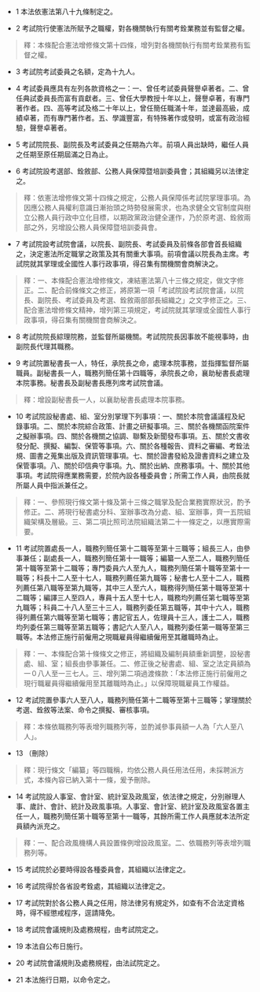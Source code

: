 * 1 本法依憲法第八十九條制定之。

* 2 考試院行使憲法所賦予之職權，對各機關執行有關考銓業務並有監督之權。

> 釋：本條配合憲法增修條文第十四條，增列對各機關執行有關考銓業務有監督之權。

* 3 考試院考試委員之名額，定為十九人。

* 4 考試委員應具有左列各款資格之一：一、曾任考試委員聲譽卓著者。二、曾任典試委員長而富有貢獻者。三、曾任大學教授十年以上，聲譽卓著，有專門著作者。四、高等考試及格二十年以上，曾任簡任職滿十年，並達最高級，成績卓著，而有專門著作者。五、學識豐富，有特殊著作或發明，或富有政治經驗，聲譽卓著者。

* 5 考試院院長、副院長及考試委員之任期為六年。前項人員出缺時，繼任人員之任期至原任期屆滿之日為止。

* 6 考試院設考選部、銓敘部、公務人員保障暨培訓委員會；其組織另以法律定之。

> 釋：依憲法增修條文第十四條之規定，公務人員保障係考試院掌理事項。為因應公務人員權利意識日漸抬頭之時勢發展需求，也為求健全文官制度與樹立公務人員行政中立化目標，以期政黨政治健全運作，乃於原考選、銓敘兩部之外，另增設公務人員保障暨培訓委員會。

* 7 考試院設考試院會議，以院長、副院長、考試委員及前條各部會首長組織之，決定憲法所定職掌之政策及其有關重大事項。前項會議以院長為主席。考試院就其掌理或全國性人事行政事項，得召集有關機關會商解決之。

> 釋：一、本條配合憲法增修條文，凍結憲法第八十三條之規定，做文字修正。二、配合前條條文之修正，將原第一項「考試院設考試院會議，以院長、副院長、考試委員及考選、銓敘兩部部長組織之」之文字修正之。三、配合憲法增修條文精神，增列第三項規定，考試院就其掌理或全國性人事行政事項，得召集有關機關會商解決之。

* 8 考試院院長綜理院務，並監督所屬機關。考試院院長因事故不能視事時，由副院長代理其職務。

* 9 考試院置秘書長一人，特任，承院長之命，處理本院事務，並指揮監督所屬職員。副秘書長一人，職務列簡任第十四職等，承院長之命，襄助秘書長處理本院事務。秘書長及副秘書長應列席考試院會議。

> 釋：增設副秘書長一人，以襄助秘書長處理本院事務。

* 10 考試院設秘書處、組、室分別掌理下列事項：一、關於本院會議議程及紀錄事項。二、關於本院綜合政策、計畫之研擬事項。三、關於各機關函院案件之擬辦事項。四、關於各機關之協調、聯繫及新聞發布事項。五、關於文書收發分配、撰擬、編製、保管等事項。六、關於各種報告、資料之審編、考銓法規、圖書之蒐集出版及資訊管理事項。七、關於證書發給及證書資料之建立及保管事項。八、關於印信典守事項。九、關於出納、庶務事項。十、關於其他事項。考試院得應業務需要，於院內設各種委員會；所需工作人員，由院長就所屬人員中指派兼任之。

> 釋：一、參照現行條文第十條及第十三條之職掌及配合業務實際狀況，酌予修正。二、將現行秘書處分科、室辦事改為分處、組、室辦事，齊一五院組織架構及層級。三、第二項比照司法院組織法第二十一條定之，以應實際需要。

* 11 考試院置處長一人，職務列簡任第十二職等至第十三職等；組長三人，由參事兼任；副處長一人，職務列簡任第十一職等；編纂一人至二人，職務列簡任第十職等至第十二職等；專門委員六人至九人，職務列簡任第十職等至第十一職等；科長十二人至十七人，職務列薦任第九職等；秘書七人至十二人，職務列薦任第八職等至第九職等，其中三人至六人，職務得列簡任第十職等至第十二職等；編譯三人至四人，專員十五人至十七人，職務均列薦任第七職等至第九職等；科員二十八人至三十三人，職務列委任第五職等，其中十六人，職務得列薦任第六職等至第七職等；書記官五人，佐理員十三人，護士二人，職務均列委任第三職等至第五職等；書記六人至八人，職務列委任第一職等至第三職等。本法修正施行前僱用之現職雇員得繼續僱用至其離職時為止。

> 釋：一、本條配合第十條條文之修正，將組織及編制員額重新調整，設秘書處、組、室；組長由參事兼任。二、修正後之秘書處、組、室之法定員額為一０八人至一三七人。三、增列第二項過渡條款：「本法修正施行前僱用之現行職雇員得繼續僱用至其離職時為止。」以保障現職雇員工作權益。

* 12 考試院置參事六人至八人，職務列簡任第十二職等至第十三職等；掌理關於考選、銓敘等法案、命令之撰擬、審核事項。

> 釋：本條依職務列等表增列職務列等，並酌減參事員額一人為「六人至八人」。

* 13 （刪除）

> 釋：現行條文「編纂」等四職稱，均依公務人員任用法任用，未採聘派方式，本條內容已納入第十一條，爰予刪除。

* 14 考試院設人事室、會計室、統計室及政風室，依法律之規定，分別辦理人事、歲計、會計、統計及政風事項。人事室、會計室、統計室及政風室各置主任一人，職務列簡任第十職等至第十一職等，其餘所需工作人員應就本法所定員額內派充之。

> 釋：一、配合政風機構人員設置條例增設政風室。二、依職務列等表增列職務列等。

* 15 考試院於必要時得設各種委員會，其組織以法律定之。

* 16 考試院得於各省設考銓處，其組織以法律定之。

* 17 考試院對於各公務人員之任用，除法律另有規定外，如查有不合法定資格時，得不經懲戒程序，逕請降免。

* 18 考試院會議規則及處務規程，由考試院定之。

* 19 本法自公布日施行。

* 20 考試院會議規則及處務規程，由法試院定之。

* 21 本法施行日期，以命令定之。

